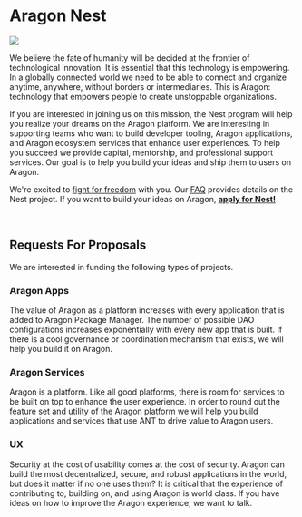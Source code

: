 # Aragon Nest

![](https://wiki.aragon.one/design/artwork/Nest/01.png)

We believe the fate of humanity will be decided at the frontier of technological innovation. It is essential that this technology is empowering. In a globally connected world we need to be able to connect and organize anytime, anywhere, without borders or intermediaries. This is Aragon: technology that empowers people to create unstoppable organizations. 
 
If you are interested in joining us on this mission, the Nest program will help you realize your dreams on the Aragon platform. We are interesting in supporting teams who want to build developer tooling, Aragon applications, and Aragon ecosystem services that enhance user experiences. To help you succeed we provide capital, mentorship, and professional support services. Our goal is to help you build your ideas and ship them to users on Aragon.
 
We're excited to [fight for freedom](https://github.com/aragon/AGPs/blob/master/AGPs/AGP-0.md) with you. Our [FAQ](faqs.md) provides details on the Nest project. If you want to build your ideas on Aragon, [**apply for Nest!**](https://github.com/aragon/nest/issues/new)

<br>

## Requests For Proposals

We are interested in funding the following types of projects.

### Aragon Apps
The value of Aragon as a platform increases with every application that is added to Aragon Package Manager. The number of possible DAO configurations increases exponentially with every new app that is built. If there is a cool governance or coordination mechanism that exists, we will help you build it on Aragon.

### Aragon Services
Aragon is a platform. Like all good platforms, there is room for services to be built on top to enhance the user experience. In order to round out the feature set and utility of the Aragon platform we will help you build applications and services that use ANT to drive value to Aragon users.

### UX
Security at the cost of usability comes at the cost of security. Aragon can build the most decentralized, secure, and robust applications in the world, but does it matter if no one uses them? It is critical that the experience of contributing to, building on, and using Aragon is world class. If you have ideas on how to improve the Aragon experience, we want to talk.

<br>
